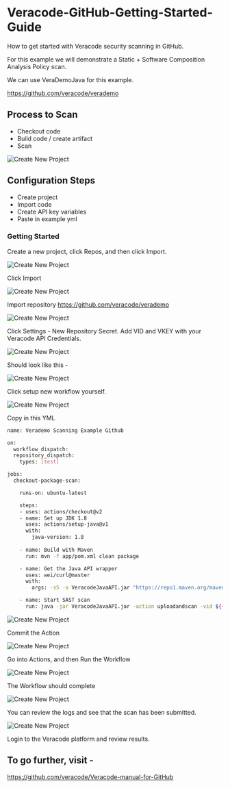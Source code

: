 # Veracode-GitHub-Getting-Started-Guide
How to get started with Veracode security scanning in GitHub.

For this example we will demonstrate a Static + Software Composition Analysis Policy scan.

We can use VeraDemoJava for this example.

https://github.com/veracode/verademo

## Process to Scan
* Checkout code
* Build code / create artifact
* Scan

![Create New Project](images/QuickStart-GitHub-1.png)

## Configuration Steps
* Create project
* Import code
* Create API key variables
* Paste in example yml 

### Getting Started
Create a new project, click Repos, and then click Import.  

![Create New Project](images/QuickStart-GitHub-1.png)

Click Import

![Create New Project](images/QuickStart-GitHub-2.png)

Import repository https://github.com/veracode/verademo

![Create New Project](images/QuickStart-GitHub-3.png)

Click Settings - New Repository Secret.  Add VID and VKEY with your Veracode API Credentials.

![Create New Project](images/QuickStart-GitHub-4.png)

Should look like this -

![Create New Project](images/QuickStart-GitHub-5.png)

Click setup new workflow yourself.

![Create New Project](images/QuickStart-GitHub-6.png)


Copy in this YML


```bash
name: Verademo Scanning Example Github

on:
  workflow_dispatch:
  repository_dispatch:
    types: [test]

jobs:
  checkout-package-scan:

    runs-on: ubuntu-latest

    steps:
    - uses: actions/checkout@v2
    - name: Set up JDK 1.8
      uses: actions/setup-java@v1
      with:
        java-version: 1.8
  
    - name: Build with Maven
      run: mvn -f app/pom.xml clean package 

    - name: Get the Java API wrapper
      uses: wei/curl@master
      with:
        args: -sS -o VeracodeJavaAPI.jar "https://repo1.maven.org/maven2/com/veracode/vosp/api/wrappers/vosp-api-wrappers-java/19.6.5.8/vosp-api-wrappers-java-19.6.5.8.jar"

    - name: Start SAST scan
      run: java -jar VeracodeJavaAPI.jar -action uploadandscan -vid ${{ secrets.VERACODE_API_ID }} -vkey ${{ secrets.VERACODE_API_KEY }} -appname Github-VeraDemo -createprofile false -version "GitHub Actions job $GITHUB_RUN_NUMBER" -filepath ./app/target/verademo.war
```


![Create New Project](images/QuickStart-GitHub-7.png)

Commit the Action

![Create New Project](images/QuickStart-GitHub-8.png)

Go into Actions, and then Run the Workflow

![Create New Project](images/QuickStart-GitHub-9.png)

The Workflow should complete

![Create New Project](images/QuickStart-GitHub-10.png)

You can review the logs and see that the scan has been submitted.

![Create New Project](images/QuickStart-GitHub-11.png)

Login to the Veracode platform and review results.

## To go further, visit -

https://github.com/veracode/Veracode-manual-for-GitHub